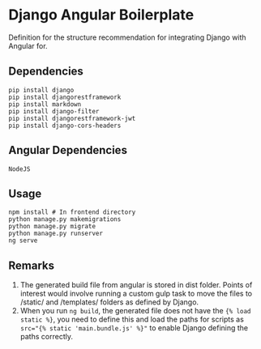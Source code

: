 Django Angular Boilerplate
==========================
Definition for the structure recommendation for integrating Django with Angular for.

Dependencies
------------

    pip install django
    pip install djangorestframework
    pip install markdown
    pip install django-filter
    pip install djangorestframework-jwt
    pip install django-cors-headers
    
Angular Dependencies
--------------------

    NodeJS
    
Usage
-----

    npm install # In frontend directory
    python manage.py makemigrations
    python manage.py migrate
    python manage.py runserver
    ng serve
    
Remarks
-------
1. The generated build file from angular is stored in dist folder. Points of interest would involve running a custom gulp task to move the files to /static/ and /templates/ folders as defined by Django.
2. When you run `ng build`, the generated file does not have the `{% load static %}`, you need to define this and load the paths for scripts as `src="{% static 'main.bundle.js' %}"` to enable Django defining the paths correctly. 
